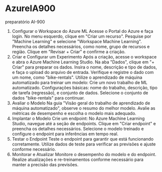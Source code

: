 # AzureIA900
preparatório AI-900
1. Configurar o Workspace do Azure ML
Acesse o Portal do Azure e faça login.
No menu esquerdo, clique em "Criar um recurso".
Pesquise por "Machine Learning" e selecione "Workspace Machine Learning".
Preencha os detalhes necessários, como nome, grupo de recursos e região.
Clique em "Revisar + Criar" e confirme a criação.
2. Criar e Configurar um Experimento
Após a criação, acesse o workspace e abra o Azure Machine Learning Studio.
Na aba "Dados", clique em "+ Criar" para preparar os dados.
Insira o nome, descrição e tipo de dados, e faça o upload do arquivo de entrada.
Verifique e registre o dado com um nome, como "bike-rentals".
Utilize o aprendizado de máquina automatizado para treinar um modelo:
Crie um novo trabalho de ML automatizado.
Configurações básicas: nome do trabalho, descrição, tipo de tarefa (regressão), e conjunto de dados.
Selecione o conjunto de dados "bike-rentals" para continuar.
3. Avaliar o Modelo
Na guia "Visão geral do trabalho de aprendizado de máquina automatizado", observe o resumo do melhor modelo.
Avalie as métricas de desempenho e escolha o modelo mais adequado.
4. Implantar o Modelo
Crie um endpoint:
No Azure Machine Learning Studio, navegue até a seção de endpoints.
Clique em "Criar endpoint" e preencha os detalhes necessários.
Selecione o modelo treinado e configure o endpoint para inferências em tempo real.
5. Testar o Endpoint
Teste o endpoint para garantir que está funcionando corretamente.
Utilize dados de teste para verificar as previsões e ajuste conforme necessário.
6. Monitorar e Atualizar
Monitore o desempenho do modelo e do endpoint.
Realize atualizações e re-treinamentos conforme necessário para manter a precisão das previsões.
